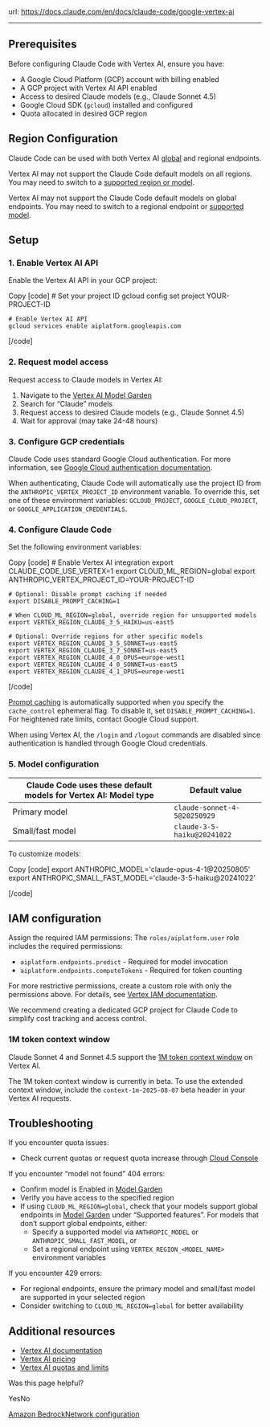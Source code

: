 url: https://docs.claude.com/en/docs/claude-code/google-vertex-ai

---

## Prerequisites

Before configuring Claude Code with Vertex AI, ensure you have:

  * A Google Cloud Platform \(GCP\) account with billing enabled
  * A GCP project with Vertex AI API enabled
  * Access to desired Claude models \(e.g., Claude Sonnet 4.5\)
  * Google Cloud SDK \(`gcloud`\) installed and configured
  * Quota allocated in desired GCP region

## Region Configuration

Claude Code can be used with both Vertex AI [global](https://cloud.google.com/blog/products/ai-machine-learning/global-endpoint-for-claude-models-generally-available-on-vertex-ai) and regional endpoints.

Vertex AI may not support the Claude Code default models on all regions. You may need to switch to a [supported region or model](https://cloud.google.com/vertex-ai/generative-ai/docs/learn/locations#genai-partner-models).

Vertex AI may not support the Claude Code default models on global endpoints. You may need to switch to a regional endpoint or [supported model](https://cloud.google.com/vertex-ai/generative-ai/docs/partner-models/use-partner-models#supported_models).

## Setup

### 1. Enable Vertex AI API

Enable the Vertex AI API in your GCP project:

Copy
[code]
    # Set your project ID
    gcloud config set project YOUR-PROJECT-ID

    # Enable Vertex AI API
    gcloud services enable aiplatform.googleapis.com

[/code]

### 2. Request model access

Request access to Claude models in Vertex AI:

  1. Navigate to the [Vertex AI Model Garden](https://console.cloud.google.com/vertex-ai/model-garden)
  2. Search for “Claude” models
  3. Request access to desired Claude models \(e.g., Claude Sonnet 4.5\)
  4. Wait for approval \(may take 24-48 hours\)

### 3. Configure GCP credentials

Claude Code uses standard Google Cloud authentication. For more information, see [Google Cloud authentication documentation](https://cloud.google.com/docs/authentication).

When authenticating, Claude Code will automatically use the project ID from the `ANTHROPIC_VERTEX_PROJECT_ID` environment variable. To override this, set one of these environment variables: `GCLOUD_PROJECT`, `GOOGLE_CLOUD_PROJECT`, or `GOOGLE_APPLICATION_CREDENTIALS`.

### 4. Configure Claude Code

Set the following environment variables:

Copy
[code]
    # Enable Vertex AI integration
    export CLAUDE_CODE_USE_VERTEX=1
    export CLOUD_ML_REGION=global
    export ANTHROPIC_VERTEX_PROJECT_ID=YOUR-PROJECT-ID

    # Optional: Disable prompt caching if needed
    export DISABLE_PROMPT_CACHING=1

    # When CLOUD_ML_REGION=global, override region for unsupported models
    export VERTEX_REGION_CLAUDE_3_5_HAIKU=us-east5

    # Optional: Override regions for other specific models
    export VERTEX_REGION_CLAUDE_3_5_SONNET=us-east5
    export VERTEX_REGION_CLAUDE_3_7_SONNET=us-east5
    export VERTEX_REGION_CLAUDE_4_0_OPUS=europe-west1
    export VERTEX_REGION_CLAUDE_4_0_SONNET=us-east5
    export VERTEX_REGION_CLAUDE_4_1_OPUS=europe-west1

[/code]

[Prompt caching](/en/docs/build-with-claude/prompt-caching) is automatically supported when you specify the `cache_control` ephemeral flag. To disable it, set `DISABLE_PROMPT_CACHING=1`. For heightened rate limits, contact Google Cloud support.

When using Vertex AI, the `/login` and `/logout` commands are disabled since authentication is handled through Google Cloud credentials.

### 5. Model configuration

Claude Code uses these default models for Vertex AI: Model type| Default value
---|---
Primary model| `claude-sonnet-4-5@20250929`
Small/fast model| `claude-3-5-haiku@20241022`
To customize models:

Copy
[code]
    export ANTHROPIC_MODEL='claude-opus-4-1@20250805'
    export ANTHROPIC_SMALL_FAST_MODEL='claude-3-5-haiku@20241022'

[/code]

## IAM configuration

Assign the required IAM permissions: The `roles/aiplatform.user` role includes the required permissions:

  * `aiplatform.endpoints.predict` \- Required for model invocation
  * `aiplatform.endpoints.computeTokens` \- Required for token counting

For more restrictive permissions, create a custom role with only the permissions above. For details, see [Vertex IAM documentation](https://cloud.google.com/vertex-ai/docs/general/access-control).

We recommend creating a dedicated GCP project for Claude Code to simplify cost tracking and access control.

### 1M token context window

Claude Sonnet 4 and Sonnet 4.5 support the [1M token context window](/en/docs/build-with-claude/context-windows#1m-token-context-window) on Vertex AI.

The 1M token context window is currently in beta. To use the extended context window, include the `context-1m-2025-08-07` beta header in your Vertex AI requests.

## Troubleshooting

If you encounter quota issues:

  * Check current quotas or request quota increase through [Cloud Console](https://cloud.google.com/docs/quotas/view-manage)

If you encounter “model not found” 404 errors:

  * Confirm model is Enabled in [Model Garden](https://console.cloud.google.com/vertex-ai/model-garden)
  * Verify you have access to the specified region
  * If using `CLOUD_ML_REGION=global`, check that your models support global endpoints in [Model Garden](https://console.cloud.google.com/vertex-ai/model-garden) under “Supported features”. For models that don’t support global endpoints, either:
    * Specify a supported model via `ANTHROPIC_MODEL` or `ANTHROPIC_SMALL_FAST_MODEL`, or
    * Set a regional endpoint using `VERTEX_REGION_<MODEL_NAME>` environment variables

If you encounter 429 errors:

  * For regional endpoints, ensure the primary model and small/fast model are supported in your selected region
  * Consider switching to `CLOUD_ML_REGION=global` for better availability

## Additional resources

  * [Vertex AI documentation](https://cloud.google.com/vertex-ai/docs)
  * [Vertex AI pricing](https://cloud.google.com/vertex-ai/pricing)
  * [Vertex AI quotas and limits](https://cloud.google.com/vertex-ai/docs/quotas)

Was this page helpful?

YesNo

[Amazon Bedrock](/en/docs/claude-code/amazon-bedrock)[Network configuration](/en/docs/claude-code/network-config)
